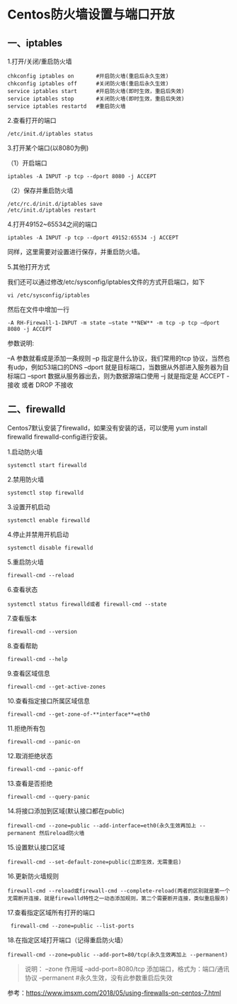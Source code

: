 # Centos防火墙设置与端口开放

## 一、iptables

1.打开/关闭/重启防火墙

```shell
chkconfig iptables on 		#开启防火墙(重启后永久生效)
chkconfig iptables off		#关闭防火墙(重启后永久生效)
service iptables start		#开启防火墙(即时生效，重启后失效)
service iptables stop		#关闭防火墙(即时生效，重启后失效)
service iptables restartd	#重启防火墙
```

2.查看打开的端口

```shell
/etc/init.d/iptables status
```

3.打开某个端口(以8080为例)

（1）开启端口

```shell
iptables -A INPUT -p tcp --dport 8080 -j ACCEPT
```
（2）保存并重启防火墙
```shell
/etc/rc.d/init.d/iptables save
/etc/init.d/iptables restart
```
4.打开49152~65534之间的端口
```shell
iptables -A INPUT -p tcp --dport 49152:65534 -j ACCEPT
```
同样，这里需要对设置进行保存，并重启防火墙。

5.其他打开方式

我们还可以通过修改/etc/sysconfig/iptables文件的方式开启端口，如下
```shell
vi /etc/sysconfig/iptables
```
然后在文件中增加一行
```shell
-A RH-Firewall-1-INPUT -m state –state **NEW** -m tcp -p tcp –dport 8080 -j ACCEPT
```

参数说明:

–A 参数就看成是添加一条规则
–p 指定是什么协议，我们常用的tcp 协议，当然也有udp，例如53端口的DNS
–dport 就是目标端口，当数据从外部进入服务器为目标端口
–sport 数据从服务器出去，则为数据源端口使用
–j 就是指定是 ACCEPT -接收 或者 DROP 不接收

## 二、firewalld

Centos7默认安装了firewalld，如果没有安装的话，可以使用 yum install firewalld firewalld-config进行安装。

1.启动防火墙
```shell
systemctl start firewalld
```
2.禁用防火墙
```shell
systemctl stop firewalld
```
3.设置开机启动
```shell
systemctl enable firewalld
```
4.停止并禁用开机启动

```shell
systemctl disable firewalld
```
5.重启防火墙
```shell
firewall-cmd --reload 
```
6.查看状态
```shell
systemctl status firewalld或者 firewall-cmd --state
```
7.查看版本

```shell
firewall-cmd --version
```
8.查看帮助
```shell
firewall-cmd --help
```
9.查看区域信息
```shell
firewall-cmd --get-active-zones
```
10.查看指定接口所属区域信息
```shell
firewall-cmd --get-zone-of-**interface**=eth0
```
11.拒绝所有包

```shell
firewall-cmd --panic-on
```
12.取消拒绝状态
```shell
firewall-cmd --panic-off
```
13.查看是否拒绝
```shell
firewall-cmd --query-panic
```
14.将接口添加到区域(默认接口都在public)
```shell
firewall-cmd --zone=public --add-interface=eth0(永久生效再加上 --permanent 然后reload防火墙
```
15.设置默认接口区域
```shell
firewall-cmd --set-default-zone=public(立即生效，无需重启)
```
16.更新防火墙规则
```shell
firewall-cmd --reload或firewall-cmd --complete-reload(两者的区别就是第一个无需断开连接，就是firewalld特性之一动态添加规则，第二个需要断开连接，类似重启服务)
```
17.查看指定区域所有打开的端口
```shell
 firewall-cmd --zone=public --list-ports
```
18.在指定区域打开端口（记得重启防火墙）
```shell
firewall-cmd --zone=public --add-port=80/tcp(永久生效再加上 --permanent)
```
> 说明：
> –zone 作用域
> –add-port=8080/tcp 添加端口，格式为：端口/通讯协议
> –permanent #永久生效，没有此参数重启后失效



参考：https://www.imsxm.com/2018/05/using-firewalls-on-centos-7.html
